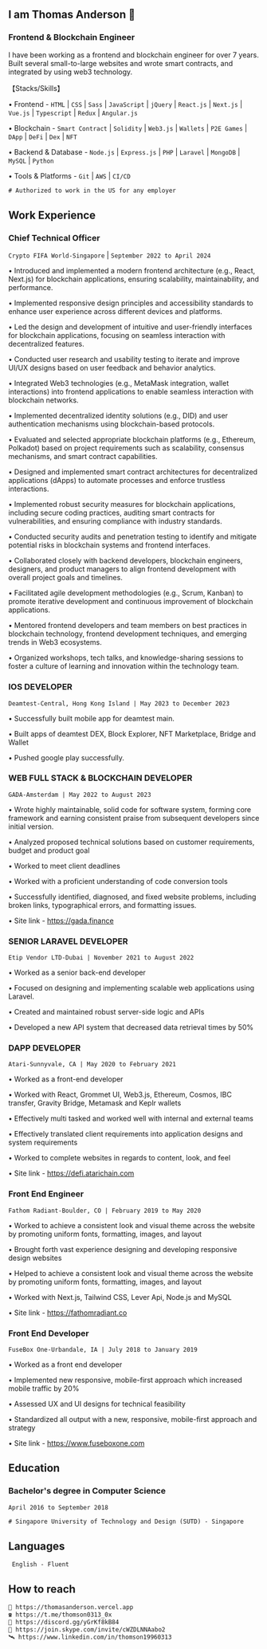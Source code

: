 ## I am Thomas Anderson 👋
### Frontend & Blockchain Engineer

I have been working as a frontend and blockchain engineer for over 7 years.
Built several small-to-large websites and wrote smart contracts, and integrated by using web3
technology.

【Stacks/Skills】

• Frontend - `HTML` | `CSS` | `Sass` | `JavaScript` | `jQuery` | `React.js` | `Next.js` | `Vue.js` | `Typescript` | `Redux` | `Angular.js`

• Blockchain - `Smart Contract` | `Solidity` | `Web3.js` | `Wallets` | `P2E Games` | `DApp` | `DeFi` | `Dex` | `NFT`

• Backend & Database - `Node.js` | `Express.js` | `PHP` | `Laravel` | `MongoDB` | `MySQL` | `Python`

• Tools & Platforms - `Git` | `AWS` | `CI/CD`
```diff
# Authorized to work in the US for any employer
```
## Work Experience 
### Chief Technical Officer
`Crypto FIFA World-Singapore` | 
`September 2022 to April 2024`

• Introduced and implemented a modern frontend architecture (e.g., React, Next.js) for blockchain
applications, ensuring scalability, maintainability, and performance.

• Implemented responsive design principles and accessibility standards to enhance user experience
across different devices and platforms.

• Led the design and development of intuitive and user-friendly interfaces for blockchain applications,
focusing on seamless interaction with decentralized features.

• Conducted user research and usability testing to iterate and improve UI/UX designs based on user
feedback and behavior analytics.

• Integrated Web3 technologies (e.g., MetaMask integration, wallet interactions) into frontend
applications to enable seamless interaction with blockchain networks.

• Implemented decentralized identity solutions (e.g., DID) and user authentication mechanisms using
blockchain-based protocols.

• Evaluated and selected appropriate blockchain platforms (e.g., Ethereum, Polkadot) based on project
requirements such as scalability, consensus mechanisms, and smart contract capabilities.

• Designed and implemented smart contract architectures for decentralized applications (dApps) to
automate processes and enforce trustless interactions.

• Implemented robust security measures for blockchain applications, including secure coding practices,
auditing smart contracts for vulnerabilities, and ensuring compliance with industry standards.

• Conducted security audits and penetration testing to identify and mitigate potential risks in blockchain
systems and frontend interfaces.

• Collaborated closely with backend developers, blockchain engineers, designers, and product managers
to align frontend development with overall project goals and timelines.

• Facilitated agile development methodologies (e.g., Scrum, Kanban) to promote iterative development
and continuous improvement of blockchain applications.

• Mentored frontend developers and team members on best practices in blockchain technology, frontend
development techniques, and emerging trends in Web3 ecosystems.

• Organized workshops, tech talks, and knowledge-sharing sessions to foster a culture of learning and
innovation within the technology team.

### IOS DEVELOPER
`Deamtest-Central, Hong Kong Island | May 2023 to December 2023`

• Successfully built mobile app for deamtest main.

• Built apps of deamtest DEX, Block Explorer, NFT Marketplace, Bridge and Wallet

• Pushed google play successfully.

### WEB FULL STACK & BLOCKCHAIN DEVELOPER
`GADA-Amsterdam | May 2022 to August 2023`

• Wrote highly maintainable, solid code for software system, forming core framework and earning
consistent praise from subsequent developers since initial version.

• Analyzed proposed technical solutions based on customer requirements, budget and product goal

• Worked to meet client deadlines

• Worked with a proficient understanding of code conversion tools

• Successfully identified, diagnosed, and fixed website problems, including broken links, typographical
errors, and formatting issues.

• Site link - https://gada.finance

### SENIOR LARAVEL DEVELOPER
`Etip Vendor LTD-Dubai | November 2021 to August 2022`

• Worked as a senior back-end developer

• Focused on designing and implementing scalable web applications using Laravel.

• Created and maintained robust server-side logic and APIs

• Developed a new API system that decreased data retrieval times by 50%

### DAPP DEVELOPER
`Atari-Sunnyvale, CA | May 2020 to February 2021`

• Worked as a front-end developer

• Worked with React, Grommet UI, Web3.js, Ethereum, Cosmos, IBC transfer, Gravity Bridge, Metamask
and Keplr wallets

• Effectively multi tasked and worked well with internal and external teams

• Effectively translated client requirements into application designs and system requirements

• Worked to complete websites in regards to content, look, and feel

• Site link - https://defi.atarichain.com

### Front End Engineer
`Fathom Radiant-Boulder, CO | February 2019 to May 2020`

• Worked to achieve a consistent look and visual theme across the website by promoting uniform fonts,
formatting, images, and layout

• Brought forth vast experience designing and developing responsive design websites

• Helped to achieve a consistent look and visual theme across the website by promoting uniform fonts,
formatting, images, and layout

• Worked with Next.js, Tailwind CSS, Lever Api, Node.js and MySQL

• Site link - https://fathomradiant.co

### Front End Developer
`FuseBox One-Urbandale, IA | July 2018 to January 2019`

• Worked as a front end developer

• Implemented new responsive, mobile-first approach which increased mobile traffic by 20%

• Assessed UX and UI designs for technical feasibility

• Standardized all output with a new, responsive, mobile-first approach and strategy

• Site link - https://www.fuseboxone.com

## Education
### Bachelor's degree in Computer Science
`April 2016 to September 2018`
```diff
# Singapore University of Technology and Design (SUTD) - Singapore
```

## Languages
` English - Fluent`

## How to reach
```diff
🔗 https://thomasanderson.vercel.app
☎️ https://t.me/thomson0313_0x
💌 https://discord.gg/yGrKf8kB84
🛫 https://join.skype.com/invite/cWZDLNNAabo2
🛰️ https://www.linkedin.com/in/thomson19960313
```
